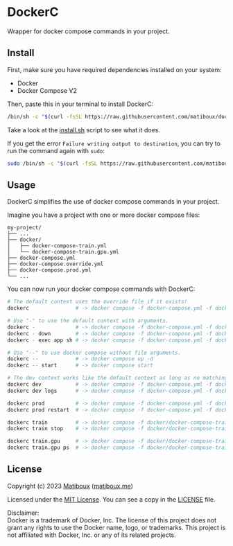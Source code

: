 # DockerC

Wrapper for docker compose commands in your project.


## Install

First, make sure you have required dependencies installed on your system:
- Docker
- Docker Compose V2

Then, paste this in your terminal to install DockerC:

```bash
/bin/sh -c "$(curl -fsSL https://raw.githubusercontent.com/matiboux/dockerc/HEAD/install.sh)"
```

Take a look at the [install.sh](install.sh) script to see what it does.

If you get the error `Failure writing output to destination`, you can try to run the command again with `sudo`:

```bash
sudo /bin/sh -c "$(curl -fsSL https://raw.githubusercontent.com/matiboux/dockerc/HEAD/install.sh)"
```


## Usage

DockerC simplifies the use of docker compose commands in your project.

Imagine you have a project with one or more docker compose files:

```
my-project/
├── ...
├── docker/
│   ├── docker-compose-train.yml
│   └── docker-compose-train.gpu.yml
├── docker-compose.yml
├── docker-compose.override.yml
├── docker-compose.prod.yml
└── ...
```

You can now run your docker compose commands with DockerC:

```sh
# The default context uses the override file if it exists!
dockerc               # -> docker compose -f docker-compose.yml -f docker-compose.override.yml up -d

# Use "-" to use the default context with arguments.
dockerc -             # -> docker compose -f docker-compose.yml -f docker-compose.override.yml up -d
dockerc - down        # -> docker compose -f docker-compose.yml -f docker-compose.override.yml down
dockerc - exec app sh # -> docker compose -f docker-compose.yml -f docker-compose.override.yml exec app bash

# Use "--" to use docker compose without file arguments.
dockerc --            # -> docker compose up -d
dockerc -- start      # -> docker compose start

# The dev context works like the default context as long as no matching file is found.
dockerc dev           # -> docker compose -f docker-compose.yml -f docker-compose.override.yml up -d
dockerc dev logs      # -> docker compose -f docker-compose.yml -f docker-compose.override.yml logs

dockerc prod          # -> docker compose -f docker-compose.yml -f docker-compose.prod.yml up -d
dockerc prod restart  # -> docker compose -f docker-compose.yml -f docker-compose.prod.yml restart

dockerc train         # -> docker compose -f docker/docker-compose-train.yml up -d
dockerc train stop    # -> docker compose -f docker/docker-compose-train.yml stop

dockerc train.gpu     # -> docker compose -f docker/docker-compose-train.yml -f docker/docker-compose-train.gpu.yml up -d
dockerc train.gpu ps  # -> docker compose -f docker/docker-compose-train.yml -f docker/docker-compose-train.gpu.yml ps
```


## License

Copyright (c) 2023 [Matiboux](https://github.com/matiboux) ([matiboux.me](https://matiboux.me))

Licensed under the [MIT License](https://opensource.org/license/MIT). You can see a copy in the [LICENSE](LICENSE) file.

Disclaimer:  
Docker is a trademark of Docker, Inc.
The license of this project does not grant any rights to use the Docker name, logo, or trademarks.
This project is not affiliated with Docker, Inc. or any of its related projects.

